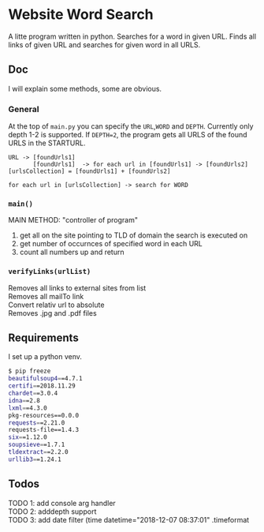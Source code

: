 # Website Word  Search
A litte program written in python.
Searches for a word in given URL. Finds all links of given URL and searches for given word in all URLS.

## Doc
I will explain some methods, some are obvious.
### General
At the top of `main.py` you can specify the `URL`,`WORD` and `DEPTH`. Currently only depth 1-2 is supported. If `DEPTH=2`, the program gets all URLS of the found URLS in the STARTURL. 
``` 
URL -> [foundUrls1] 
       [foundUrls1]  -> for each url in [foundUrls1] -> [foundUrls2]
[urlsCollection] = [foundUrls1] + [foundUrls2]

for each url in [urlsCollection] -> search for WORD
```
### `main()`
MAIN METHOD: "controller of program"
1. get all on the site pointing to TLD of domain the search is executed on
2. get number of occurnces of specified word in each URL
3. count all numbers up and return

###  `verifyLinks(urlList)`
Removes all links to external sites from list </br>
Removes all mailTo link</br>
Convert relativ url to absolute</br>
Removes .jpg and .pdf files</br>

## Requirements
I set up a python venv.
```bash
$ pip freeze
beautifulsoup4==4.7.1
certifi==2018.11.29
chardet==3.0.4
idna==2.8
lxml==4.3.0
pkg-resources==0.0.0
requests==2.21.0
requests-file==1.4.3
six==1.12.0
soupsieve==1.7.1
tldextract==2.2.0
urllib3==1.24.1
```

## Todos
 TODO 1: add console arg handler </br>
 TODO 2: adddepth support </br>
 TODO 3: add date filter (time datetime="2018-12-07 08:37:01" .timeformat




